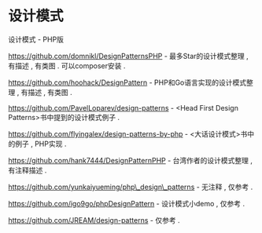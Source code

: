 # 设计模式

设计模式 - PHP版

https://github.com/domnikl/DesignPatternsPHP - 最多Star的设计模式整理 , 有描述 , 有类图 . 可以composer安装 . 

https://github.com/hoohack/DesignPattern - PHP和Go语言实现的设计模式整理 , 有描述 , 有类图 . 

https://github.com/PavelLoparev/design-patterns - &lt;Head First Design Patterns&gt;书中提到的设计模式例子 . 

https://github.com/flyingalex/design-patterns-by-php - &lt;大话设计模式&gt;书中的例子 , PHP实现 . 

https://github.com/hank7444/DesignPatternPHP - 台湾作者的设计模式整理 , 有注释描述 . 

https://github.com/yunkaiyueming/php\_design\_patterns - 无注释 , 仅参考 . 

https://github.com/igo9go/phpDesignPattern - 设计模式小demo , 仅参考 . 

https://github.com/JREAM/design-patterns - 仅参考 . 







